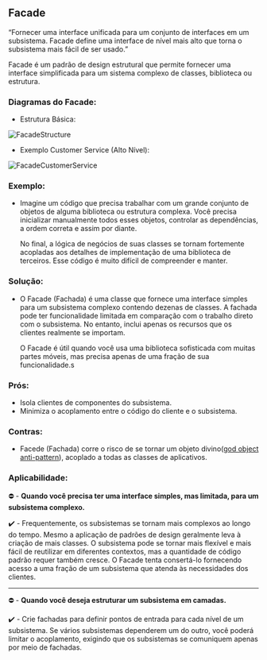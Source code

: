 ## Facade
“Fornecer uma interface unificada para um conjunto de interfaces em um subsistema. Facade define uma interface de nível mais alto que torna o subsistema mais fácil de ser usado.”

Facade é um padrão de design estrutural que permite fornecer uma interface simplificada para um sistema complexo de classes, biblioteca ou estrutura.

### Diagramas do Facade:
* Estrutura Básica:

![FacadeStructure](https://refactoring.guru/images/patterns/diagrams/facade/structure.png)

* Exemplo Customer Service (Alto Nível):

![FacadeCustomerService](https://sourcemaking.com/files/v2/content/patterns/Facade_example1.png)

### Exemplo:
 - Imagine um código que precisa trabalhar com um grande conjunto de objetos de alguma biblioteca ou estrutura complexa. Você precisa inicializar manualmente todos esses objetos, controlar as dependências, a ordem correta e assim por diante.
    
    No final, a lógica de negócios de suas classes se tornam fortemente acopladas aos detalhes de implementação de uma biblioteca de terceiros. Esse código é muito difícil de compreender e manter.

### Solução:
 - O Facade (Fachada) é uma classe que fornece uma interface simples para um subsistema complexo contendo dezenas de classes. A fachada pode ter funcionalidade limitada em comparação com o trabalho direto com o subsistema. No entanto, inclui apenas os recursos que os clientes realmente se importam.
 
    O Facade é útil quando você usa uma biblioteca sofisticada com muitas partes móveis, mas precisa apenas de uma fração de sua funcionalidade.s

### Prós:
 - Isola clientes de componentes do subsistema.
 - Minimiza o acoplamento entre o código do cliente e o subsistema.

### Contras:
 - Facede (Fachada) corre o risco de se tornar um objeto divino([god object anti-pattern](https://en.wikipedia.org/wiki/God_object)), acoplado a todas as classes de aplicativos.

### Aplicabilidade:
 :no_entry: - __Quando você precisa ter uma interface simples, mas limitada, para um subsistema complexo.__
 
 :heavy_check_mark: - Frequentemente, os subsistemas se tornam mais complexos ao longo do tempo. Mesmo a aplicação de padrões de design geralmente leva à criação de mais classes. O subsistema pode se tornar mais flexível e mais fácil de reutilizar em diferentes contextos, mas a quantidade de código padrão requer também cresce. O Facade tenta consertá-lo fornecendo acesso a uma fração de um subsistema que atenda às necessidades dos clientes.

 ---

 :no_entry: - __Quando você deseja estruturar um subsistema em camadas.__
 
 :heavy_check_mark: - Crie fachadas para definir pontos de entrada para cada nível de um subsistema. Se vários subsistemas dependerem um do outro, você poderá limitar o acoplamento, exigindo que os subsistemas se comuniquem apenas por meio de fachadas.